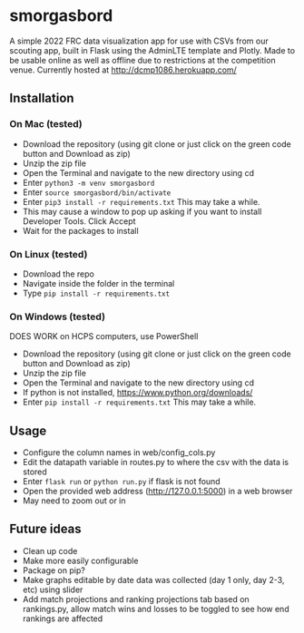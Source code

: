 # smorgasbord
A simple 2022 FRC data visualization app for use with CSVs from our scouting app, built in Flask using the AdminLTE template and Plotly. Made to be usable online as well as offline due to restrictions at the competition venue. Currently hosted at http://dcmp1086.herokuapp.com/

## Installation
### On Mac (tested)
- Download the repository (using git clone or just click on the green code button and Download as zip)
- Unzip the zip file
- Open the Terminal and navigate to the new directory using cd
- Enter `python3 -m venv smorgasbord`
- Enter `source smorgasbord/bin/activate`
- Enter `pip3 install -r requirements.txt` This may take a while.
- This may cause a window to pop up asking if you want to install Developer Tools. Click Accept
- Wait for the packages to install
### On Linux (tested)
- Download the repo
- Navigate inside the folder in the terminal
- Type `pip install -r requirements.txt`
### On Windows (tested)
DOES WORK on HCPS computers, use PowerShell
- Download the repository (using git clone or just click on the green code button and Download as zip)
- Unzip the zip file
- Open the Terminal and navigate to the new directory using cd
- If python is not installed, https://www.python.org/downloads/
- Enter `pip install -r requirements.txt` This may take a while.

## Usage
- Configure the column names in web/config_cols.py
- Edit the datapath variable in routes.py to where the csv with the data is stored
- Enter `flask run` or `python run.py` if flask is not found
- Open the provided web address (http://127.0.0.1:5000) in a web browser
- May need to zoom out or in

## Future ideas
- Clean up code
- Make more easily configurable
- Package on pip?
- Make graphs editable by date data was collected (day 1 only, day 2-3, etc) using slider
- Add match projections and ranking projections tab based on rankings.py, allow match wins and losses to be toggled to see how end rankings are affected
